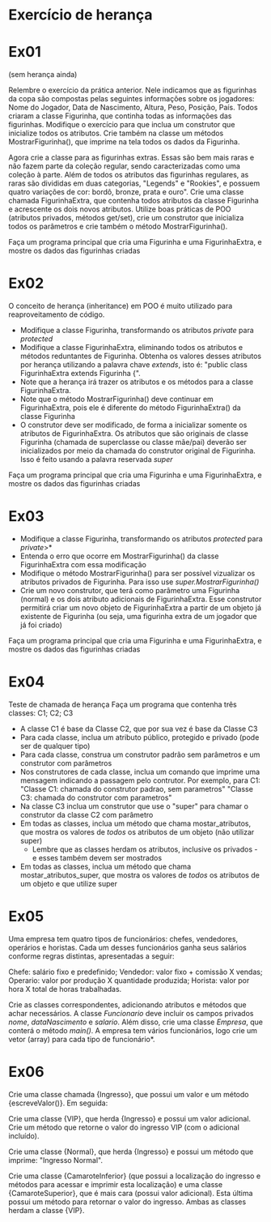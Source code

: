 # Exercício de herança

# Ex01 
(sem herança ainda)

Relembre o exercício da prática anterior. Nele indicamos que as figurinhas da copa são compostas pelas seguintes informações sobre os jogadores: Nome do Jogador, Data de Nascimento, Altura, Peso, Posição, País. Todos criaram a classe Figurinha, que continha todas as informações das figurinhas. Modifique o exercício para que inclua um construtor que inicialize todos os atributos. Crie também na classe um métodos MostrarFigurinha(), que imprime na tela todos os dados da Figurinha.

Agora crie a classe para as figurinhas extras. Essas são bem mais raras e não fazem parte da coleção regular, sendo caracterizadas como uma coleção à parte. Além de todos os atributos das figurinhas regulares, as raras são divididas em duas categorias, "Legends" e "Rookies", e possuem quatro variações de cor: bordô, bronze, prata e ouro". Crie uma classe chamada FigurinhaExtra, que contenha todos atributos da classe Figurinha e acrescente os dois novos atributos. Utilize boas práticas de POO (atributos privados, métodos get/set), crie um construtor que inicializa todos os parâmetros e crie também o método MostrarFigurinha().

Faça um programa principal que cria uma Figurinha e uma FigurinhaExtra, e mostre os dados das figurinhas criadas

# Ex02
O conceito de herança (inheritance) em POO é muito utilizado para reaproveitamento de código.

- Modifique a classe Figurinha, transformando os atributos *private* para *protected*
- Modifique a classe FigurinhaExtra, eliminando todos os atributos e métodos reduntantes de Figurinha. Obtenha os valores desses atributos por herança utilizando a palavra chave *extends*, isto é: "public class FigurinhaExtra extends Figurinha {".
- Note que a herança irá trazer os atributos e os métodos para a classe FigurinhaExtra.
- Note que o método MostrarFigurinha() deve continuar em FigurinhaExtra, pois ele é diferente do método FigurinhaExtra() da classe Figurinha
- O construtor deve ser modificado, de forma a inicializar somente os atributos de FigurinhaExtra. Os atributos que são originais de classe Figurinha (chamada de superclasse ou classe mãe/pai) deverão ser inicializados por meio da chamada do construtor original de Figurinha. Isso é feito usando a palavra reservada *super*

Faça um programa principal que cria uma Figurinha e uma FigurinhaExtra, e mostre os dados das figurinhas criadas

# Ex03
- Modifique a classe Figurinha, transformando os atributos *protected* para *private*>*
- Entenda o erro que ocorre em MostrarFigurinha() da classe FigurinhaExtra com essa modificação
- Modifique o método MostrarFigurinha() para ser possível vizualizar os atributos privados de Figurinha. Para isso use *super.MostrarFigurinha()*
- Crie um novo construtor, que terá como parâmetro uma Figurinha (normal) e os dois atributo adicionais de FigurinhaExtra. Esse construtor permitirá criar um novo objeto de FigurinhaExtra a partir de um objeto já existente de Figurinha (ou seja, uma figurinha extra de um jogador que já foi criado)

Faça um programa principal que cria uma Figurinha e uma FigurinhaExtra, e mostre os dados das figurinhas criadas

# Ex04
Teste de chamada de herança
 Faça um programa que contenha três classes: C1; C2; C3

- A classe C1 é base da Classe C2, que por sua vez é base da Classe C3
- Para cada classe, inclua um atributo público, protegido e privado (pode ser de qualquer tipo)
- Para cada classe, construa um construtor padrão sem parâmetros e um construtor com parâmetros
- Nos construtores de cada classe, inclua um comando que imprime uma mensagem indicando a passagem pelo contrutor. Por exemplo, para C1:
  "Classe C1: chamada do construtor padrao, sem parametros"
  "Classe C3: chamada do construtor com parametros"
- Na classe C3 inclua um construtor que use o "super" para chamar o construtor da classe C2 com parâmetro
- Em todas as classes, inclua um método que chama mostar_atributos, que mostra os valores de *todos* os atributos de um objeto (não utilizar super)
    - Lembre que as classes herdam os atributos, inclusive os privados - e esses também devem ser mostrados 
- Em todas as classes, inclua um método que chama mostar_atributos_super, que mostra os valores de *todos* os atributos de um objeto e que utilize super

# Ex05
Uma empresa tem quatro tipos de funcionários: chefes, vendedores, operários e horistas. Cada um desses funcionários ganha seus salários conforme regras distintas, apresentadas a seguir: 

Chefe: salário fixo e predefinido;
Vendedor: valor fixo + comissão X vendas;
Operario: valor por produção X quantidade produzida;
Horista: valor por hora X total de horas trabalhadas.


Crie as classes correspondentes, adicionando atributos e métodos que achar necessários. A classe *Funcionario* deve incluir os campos privados *nome*, *dataNascimento* e *salario*. Além disso, crie uma classe *Empresa*, que conterá o método *main()*. A empresa tem vários funcionários, logo crie um vetor (array) para cada tipo de funcionário*. 

# Ex06
Crie uma classe chamada {Ingresso}, que possui um valor e um método {escreveValor()}. Em seguida:

Crie uma classe {VIP}, que herda {Ingresso} e possui um valor adicional. Crie um método que retorne o valor do ingresso VIP (com o adicional incluído).
	
Crie uma classe {Normal}, que herda {Ingresso} e possui um método que imprime: "Ingresso Normal".
	
Crie uma classe {CamaroteInferior} (que possui a localização do ingresso e métodos para acessar e imprimir esta localização) e uma classe {CamaroteSuperior}, que é mais cara (possui valor adicional). Esta última possui um método para retornar o valor do ingresso. Ambas as classes herdam a classe {VIP}.
